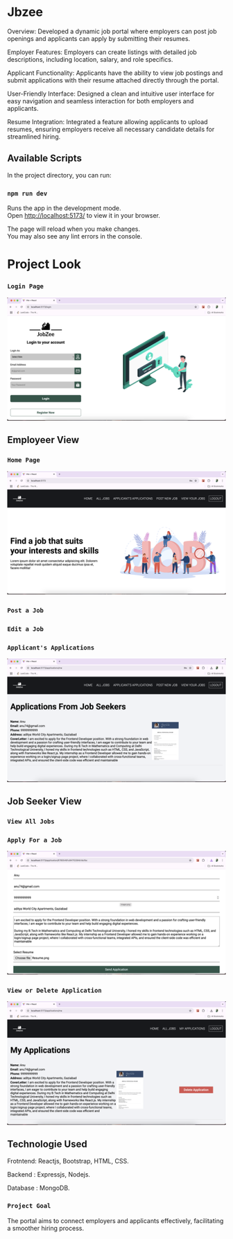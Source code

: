 # Jbzee

Overview: Developed a dynamic job portal where employers can post job openings and applicants can apply by submitting their resumes.

Employer Features: Employers can create listings with detailed job descriptions, including location, salary, and role specifics.

Applicant Functionality: Applicants have the ability to view job postings and submit applications with their resume attached directly through the portal.

User-Friendly Interface: Designed a clean and intuitive user interface for easy navigation and seamless interaction for both employers and applicants.

Resume Integration: Integrated a feature allowing applicants to upload resumes, ensuring employers receive all necessary candidate details for streamlined hiring.

## Available Scripts

In the project directory, you can run:

### `npm run dev`

Runs the app in the development mode.\
Open [http://localhost:5173/](http://localhost:5173/) to view it in your browser.

The page will reload when you make changes.\
You may also see any lint errors in the console.

# Project Look


### `Login Page`


![image alt](https://github.com/Dhruvpanwar27/Jbzee/blob/ac37702ab9af6e4c3fc5562a9851cbc9055da2c8/Project%20Screenshots/Front.png)


## Employeer View


### `Home Page`


![image alt](https://github.com/Dhruvpanwar27/Jbzee/blob/ac37702ab9af6e4c3fc5562a9851cbc9055da2c8/Project%20Screenshots/home.png)


### `Post a Job`




### `Edit a Job`




### `Applicant's Applications`


![image alt](https://github.com/Dhruvpanwar27/Jbzee/blob/ac37702ab9af6e4c3fc5562a9851cbc9055da2c8/Project%20Screenshots/applicant%20application.png)


## Job Seeker View


### `View All Jobs`





### `Apply For a Job`


![image alt](https://github.com/Dhruvpanwar27/Jbzee/blob/ac37702ab9af6e4c3fc5562a9851cbc9055da2c8/Project%20Screenshots/application%20form.png)


### `View or Delete Application`


![image alt](https://github.com/Dhruvpanwar27/Jbzee/blob/ac37702ab9af6e4c3fc5562a9851cbc9055da2c8/Project%20Screenshots/my%20application.png)


## Technologie Used

Frotntend: Reactjs, Bootstrap, HTML, CSS.

Backend : Expressjs, Nodejs.

Database : MongoDB.

### `Project Goal`


The portal aims to connect employers and applicants effectively, facilitating a smoother hiring process.
